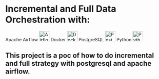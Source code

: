 # Incremental and Full Data Orchestration with:
Apache Airflow <img src="https://encrypted-tbn0.gstatic.com/images?q=tbn:ANd9GcT3EBBk3qLHKH6OVNKK7jtfe-cHnrgQFYqv0g&usqp=CAU" alt="Airflow" width="32" height="32"/>
Docker <img src="https://www.rorymon.com/blog/wp-content/uploads/2016/10/large_v-trans.png" alt="Docker" width="32" height="32"/>
PostgreSQL <img src="https://upload.wikimedia.org/wikipedia/commons/thumb/2/29/Postgresql_elephant.svg/1200px-Postgresql_elephant.svg.png" alt="PostgreSQL" width="32" height="32"/>
Python <img src="https://aumoraes.com/blog/wp-content/uploads/2021/09/python_original_logo.png" alt="Python" width="32" height="32"/>


## This project is a poc of how to do incremental and full strategy with postgresql and apache airflow.